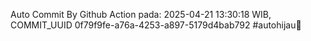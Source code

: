 Auto Commit By Github Action pada: 2025-04-21 13:30:18 WIB, COMMIT_UUID 0f79f9fe-a76a-4253-a897-5179d4bab792 #autohijau🗿
